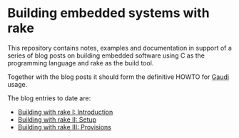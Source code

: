 # Building embedded systems with rake

This repository contains notes, examples and documentation in support of a series of blog posts on building embedded software using C as the programming language and rake as the build tool.

Together with the blog posts it should form the definitive HOWTO for [Gaudi](http://github.com/damphyr/gaudi) usage.

The blog entries to date are:
 * [Building with rake I: Introduction](http://www.ampelofilosofies.gr/software/2013/10/22/building-with-rake-I)
 * [Building with rake II: Setup](http://www.ampelofilosofies.gr/software/2014/03/15/building-with-rake-II)
 * [Building with rake III: Provisions](http://www.ampelofilosofies.gr/software/2014/03/19/building-with-rake-III)